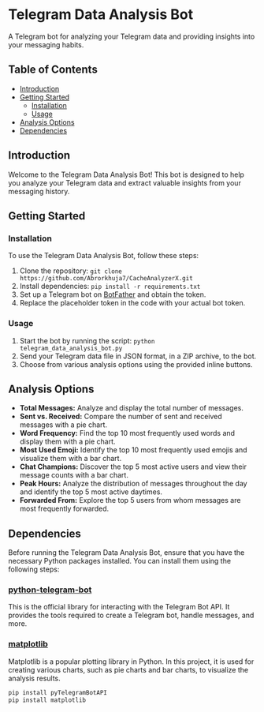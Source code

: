  # Telegram Data Analysis Bot

A Telegram bot for analyzing your Telegram data and providing insights into your messaging habits.

## Table of Contents

- [Introduction](#introduction)
- [Getting Started](#getting-started)
  - [Installation](#installation)
  - [Usage](#usage)
- [Analysis Options](#analysis-options)
- [Dependencies](#dependencies)

## Introduction

Welcome to the Telegram Data Analysis Bot! This bot is designed to help you analyze your Telegram data and extract valuable insights from your messaging history.

## Getting Started

### Installation

To use the Telegram Data Analysis Bot, follow these steps:

1. Clone the repository: `git clone https://github.com/Abrorkhuja7/CacheAnalyzerX.git`
2. Install dependencies: `pip install -r requirements.txt`
3. Set up a Telegram bot on [BotFather](https://t.me/botfather) and obtain the token.
4. Replace the placeholder token in the code with your actual bot token.

### Usage

1. Start the bot by running the script: `python telegram_data_analysis_bot.py`
2. Send your Telegram data file in JSON format, in a ZIP archive, to the bot.
3. Choose from various analysis options using the provided inline buttons.

## Analysis Options

- **Total Messages:** Analyze and display the total number of messages.
- **Sent vs. Received:** Compare the number of sent and received messages with a pie chart.
- **Word Frequency:** Find the top 10 most frequently used words and display them with a pie chart.
- **Most Used Emoji:** Identify the top 10 most frequently used emojis and visualize them with a bar chart.
- **Chat Champions:** Discover the top 5 most active users and view their message counts with a bar chart.
- **Peak Hours:** Analyze the distribution of messages throughout the day and identify the top 5 most active daytimes.
- **Forwarded From:** Explore the top 5 users from whom messages are most frequently forwarded.

## Dependencies

Before running the Telegram Data Analysis Bot, ensure that you have the necessary Python packages installed. You can install them using the following steps:

### [python-telegram-bot](https://github.com/python-telegram-bot/python-telegram-bot)

This is the official library for interacting with the Telegram Bot API. It provides the tools required to create a Telegram bot, handle messages, and more.

### [matplotlib](https://matplotlib.org/)

Matplotlib is a popular plotting library in Python. In this project, it is used for creating various charts, such as pie charts and bar charts, to visualize the analysis results.

```bash
pip install pyTelegramBotAPI
pip install matplotlib
